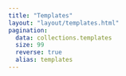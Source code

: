 ```yaml
---
title: "Templates"
layout: "layout/templates.html"
pagination:
  data: collections.templates
  size: 99
  reverse: true
  alias: templates
---
```

